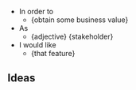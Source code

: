 * In order to
  * {obtain some business value}
* As
  * {adjective} {stakeholder}
* I would like 
  * {that feature}
  
## Ideas
